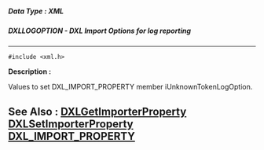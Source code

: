 ##### Data Type : XML
##### DXLLOGOPTION - DXL Import Options for log reporting
---
```
#include <xml.h>
```
**Description :**

Values to set DXL_IMPORT_PROPERTY member iUnknownTokenLogOption.  

**See Also :**
[DXLGetImporterProperty](/domino-c-api-docs/reference/Func/DXLGetImporterProperty)
[DXLSetImporterProperty](/domino-c-api-docs/reference/Func/DXLSetImporterProperty)
[DXL_IMPORT_PROPERTY](/domino-c-api-docs/reference/Data/DXL_IMPORT_PROPERTY)
---

